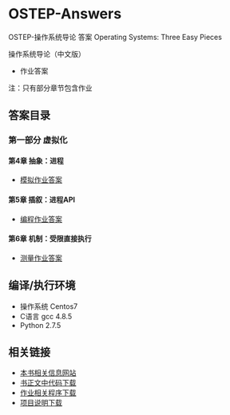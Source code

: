 # OSTEP-Answers
OSTEP-操作系统导论 答案 Operating Systems: Three Easy Pieces

操作系统导论（中文版）
* 作业答案

注：只有部分章节包含作业
## 答案目录

### 第一部分 虚拟化
#### 第4章 抽象：进程
* [模拟作业答案](Chapter-4/Chapter-4-Homework-Answers.md)
#### 第5章 插叙：进程API
* [编程作业答案](Chapter-5/Chapter-5-Homework-Answers.md)
#### 第6章 机制：受限直接执行
* [测量作业答案](Chapter-6/Chapter-6-Homework-Answers.md)

## 编译/执行环境
* 操作系统 Centos7
* C语言 gcc 4.8.5
* Python 2.7.5

## 相关链接
* [本书相关信息网站](http://pages.cs.wisc.edu/~remzi/OSTEP/)  
* [书正文中代码下载](https://github.com/remzi-arpacidusseau/ostep-code)  
* [作业相关程序下载](https://github.com/remzi-arpacidusseau/ostep-homework)  
* [项目说明下载](https://github.com/remzi-arpacidusseau/ostep-projects)  

